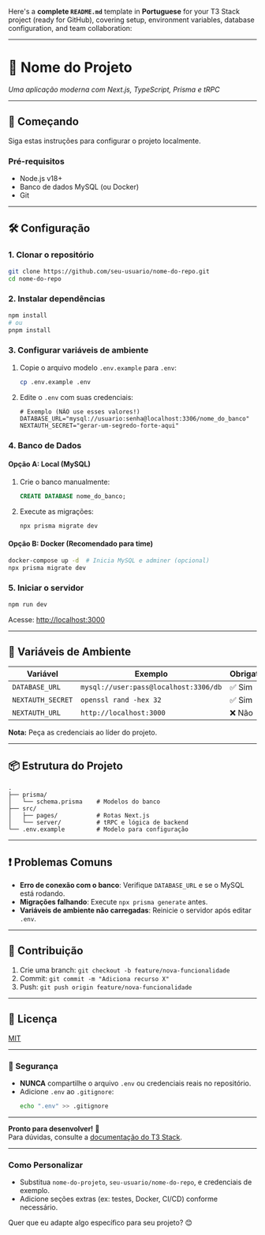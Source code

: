 Here's a **complete `README.md`** template in **Portuguese** for your T3 Stack project (ready for GitHub), covering setup, environment variables, database configuration, and team collaboration:

---

# **📌 Nome do Projeto**  

*Uma aplicação moderna com Next.js, TypeScript, Prisma e tRPC*  

---

## **🚀 Começando**  

Siga estas instruções para configurar o projeto localmente.  

### **Pré-requisitos**  
- Node.js v18+  
- Banco de dados MySQL (ou Docker)  
- Git  

---

## **🛠 Configuração**  

### **1. Clonar o repositório**  
```bash
git clone https://github.com/seu-usuario/nome-do-repo.git
cd nome-do-repo
```

### **2. Instalar dependências**  
```bash
npm install
# ou
pnpm install
```

### **3. Configurar variáveis de ambiente**  
1. Copie o arquivo modelo `.env.example` para `.env`:  
   ```bash
   cp .env.example .env
   ```
2. Edite o `.env` com suas credenciais:  
   ```env
   # Exemplo (NÃO use esses valores!)
   DATABASE_URL="mysql://usuario:senha@localhost:3306/nome_do_banco"
   NEXTAUTH_SECRET="gerar-um-segredo-forte-aqui"
   ```

### **4. Banco de Dados**  
#### **Opção A: Local (MySQL)**  
1. Crie o banco manualmente:  
   ```sql
   CREATE DATABASE nome_do_banco;
   ```
2. Execute as migrações:  
   ```bash
   npx prisma migrate dev
   ```

#### **Opção B: Docker (Recomendado para time)**  
```bash
docker-compose up -d  # Inicia MySQL e adminer (opcional)
npx prisma migrate dev
```

### **5. Iniciar o servidor**  
```bash
npm run dev
```
Acesse: [http://localhost:3000](http://localhost:3000)  

---

## **🔧 Variáveis de Ambiente**  
| Variável               | Exemplo                          | Obrigatório? |  
|------------------------|----------------------------------|--------------|  
| `DATABASE_URL`         | `mysql://user:pass@localhost:3306/db` | ✅ Sim |  
| `NEXTAUTH_SECRET`      | `openssl rand -hex 32`           | ✅ Sim |  
| `NEXTAUTH_URL`         | `http://localhost:3000`          | ❌ Não |  

**Nota:** Peça as credenciais ao líder do projeto.  

---

## **📦 Estrutura do Projeto**  
```
.
├── prisma/
│   └── schema.prisma    # Modelos do banco
├── src/
│   ├── pages/           # Rotas Next.js
│   └── server/          # tRPC e lógica de backend
└── .env.example         # Modelo para configuração
```

---

## **❗ Problemas Comuns**  
- **Erro de conexão com o banco**: Verifique `DATABASE_URL` e se o MySQL está rodando.  
- **Migrações falhando**: Execute `npx prisma generate` antes.  
- **Variáveis de ambiente não carregadas**: Reinicie o servidor após editar `.env`.  

---

## **🤝 Contribuição**  
1. Crie uma branch: `git checkout -b feature/nova-funcionalidade`  
2. Commit: `git commit -m "Adiciona recurso X"`  
3. Push: `git push origin feature/nova-funcionalidade`  

---

## **📄 Licença**  
[MIT](https://choosealicense.com/licenses/mit/)  

---

### **🔐 Segurança**  
- **NUNCA** compartilhe o arquivo `.env` ou credenciais reais no repositório.  
- Adicione `.env` ao `.gitignore`:  
  ```bash
  echo ".env" >> .gitignore
  ```

---

**Pronto para desenvolver!** 🎉  
Para dúvidas, consulte a [documentação do T3 Stack](https://create.t3.gg/).  

---

### **Como Personalizar**  
- Substitua `nome-do-projeto`, `seu-usuario/nome-do-repo`, e credenciais de exemplo.  
- Adicione seções extras (ex: testes, Docker, CI/CD) conforme necessário.  

Quer que eu adapte algo específico para seu projeto? 😊